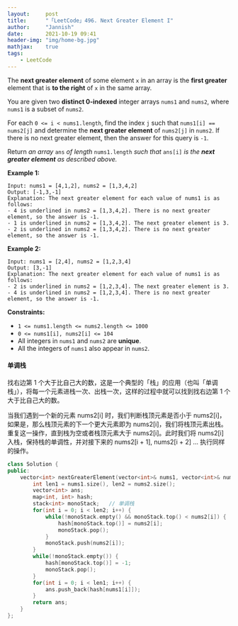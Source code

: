 ```yaml
---
layout:     post
title:      "「LeetCode」496. Next Greater Element I"
author:     "Jannish"
date:       2021-10-19 09:41
header-img: "img/home-bg.jpg"
mathjax:	true
tags:
    - LeetCode
---
```


The **next greater element** of some element `x` in an array is the **first greater** element that is **to the right** of `x` in the same array.

You are given two **distinct 0-indexed** integer arrays `nums1` and `nums2`, where `nums1` is a subset of `nums2`.

For each `0 <= i < nums1.length`, find the index `j` such that `nums1[i] == nums2[j]` and determine the **next greater element** of `nums2[j]` in `nums2`. If there is no next greater element, then the answer for this query is `-1`.

Return *an array* `ans` *of length* `nums1.length` *such that* `ans[i]` *is the **next greater element** as described above.*

**Example 1:**

```
Input: nums1 = [4,1,2], nums2 = [1,3,4,2]
Output: [-1,3,-1]
Explanation: The next greater element for each value of nums1 is as follows:
- 4 is underlined in nums2 = [1,3,4,2]. There is no next greater element, so the answer is -1.
- 1 is underlined in nums2 = [1,3,4,2]. The next greater element is 3.
- 2 is underlined in nums2 = [1,3,4,2]. There is no next greater element, so the answer is -1.
```

**Example 2:**

```
Input: nums1 = [2,4], nums2 = [1,2,3,4]
Output: [3,-1]
Explanation: The next greater element for each value of nums1 is as follows:
- 2 is underlined in nums2 = [1,2,3,4]. The next greater element is 3.
- 4 is underlined in nums2 = [1,2,3,4]. There is no next greater element, so the answer is -1.
```

**Constraints:**

- `1 <= nums1.length <= nums2.length <= 1000`
- `0 <= nums1[i], nums2[i] <= 104`
- All integers in `nums1` and `nums2` are **unique**.
- All the integers of `nums1` also appear in `nums2`.

#### 单调栈

找右边第 1 个大于比自己大的数，这是一个典型的「栈」的应用（也叫「单调栈」），将每一个元素进栈一次、出栈一次，这样的过程中就可以找到找右边第 1 个大于比自己大的数。

当我们遇到一个新的元素 nums2[i] 时，我们判断栈顶元素是否小于 nums2[i]，如果是，那么栈顶元素的下一个更大元素即为 nums2[i]，我们将栈顶元素出栈。重复这一操作，直到栈为空或者栈顶元素大于 nums2[i]。此时我们将 nums2[i] 入栈，保持栈的单调性，并对接下来的 nums2[i + 1], nums2[i + 2] ... 执行同样的操作。

```c++
class Solution {
public:
    vector<int> nextGreaterElement(vector<int>& nums1, vector<int>& nums2) {
        int len1 = nums1.size(), len2 = nums2.size();
        vector<int> ans;
        map<int, int> hash;
        stack<int> monoStack;   // 单调栈
        for(int i = 0; i < len2; i++) {
            while(!monoStack.empty() && monoStack.top() < nums2[i]) {
                hash[monoStack.top()] = nums2[i];
                monoStack.pop();
            }
            monoStack.push(nums2[i]);
        }
        while(!monoStack.empty()) {
            hash[monoStack.top()] = -1;
            monoStack.pop();
        }
        for(int i = 0; i < len1; i++) {
            ans.push_back(hash[nums1[i]]);
        }
        return ans;
    }
};
```

